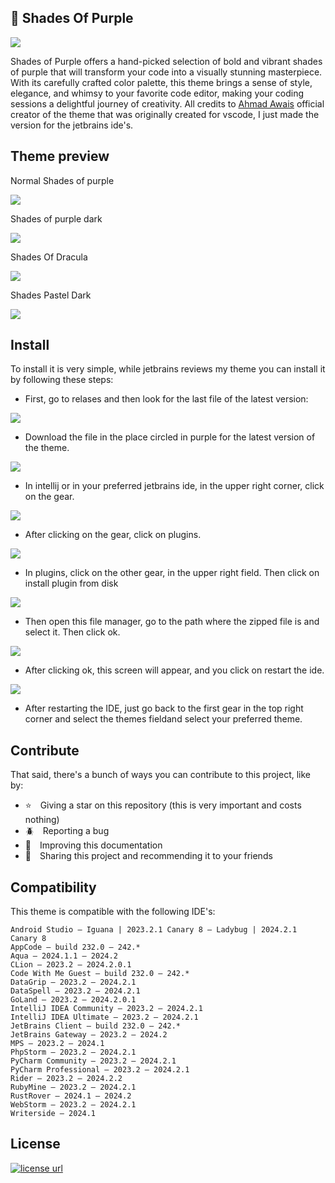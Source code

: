 ## 🦄 Shades Of Purple

<img src="./img/icon.png">

Shades of Purple offers a hand-picked selection of bold and vibrant shades of purple that will transform your code into a visually stunning masterpiece. With its carefully crafted color palette, this theme brings a sense of style, elegance, and whimsy to your favorite code editor, making your coding sessions a delightful journey of creativity. All credits to <a href="https://github.com/ahmadawais">Ahmad Awais</a> official creator of the theme that was originally created for vscode, I just made the version for the jetbrains ide's. 

## Theme preview

Normal Shades of purple

<img src="./img/shadesofpurple.jpg">

Shades of purple dark

<img src="./img/shadesofpurpledark.jpg">

Shades Of Dracula

<img src="./img/shadesofdracula.jpg">

Shades Pastel Dark

<img src="./img/shadespasteldark.jpg">

## Install

To install it is very simple, while jetbrains reviews my theme you can install it by following these steps:

* First, go to relases and then look for the last file of the latest version:

<img src="./img/step1.jpg">

* Download the file in the place circled in purple for the latest version of the theme.

<img src="./img/step2.jpg">

* In intellij or in your preferred jetbrains ide, in the upper right corner, click on the gear.

<img src="./img/step3.jpg">

* After clicking on the gear, click on plugins.

<img src="./img/step4.jpg">

* In plugins, click on the other gear, in the upper right field. Then click on install plugin from disk

<img src="./img/step5.jpg">

* Then open this file manager, go to the path where the zipped file is and select it. Then click ok.

<img src="./img/step6.jpg">

* After clicking ok, this screen will appear, and you click on restart the ide.

<img src="./img/step7.jpg">

* After restarting the IDE, just go back to the first gear in the top right corner and select the themes fieldand select your preferred theme.

## Contribute

That said, there's a bunch of ways you can contribute to this project, like by:

* ⭐ Giving a star on this repository (this is very important and costs nothing)
* 🪲 Reporting a bug
* 📄 Improving this documentation
* 🚨 Sharing this project and recommending it to your friends

## Compatibility

This theme is compatible with the following IDE's:

```
Android Studio — Iguana | 2023.2.1 Canary 8 — Ladybug | 2024.2.1 Canary 8
AppCode — build 232.0 — 242.*
Aqua — 2024.1.1 — 2024.2
CLion — 2023.2 — 2024.2.0.1
Code With Me Guest — build 232.0 — 242.*
DataGrip — 2023.2 — 2024.2.1
DataSpell — 2023.2 — 2024.2.1
GoLand — 2023.2 — 2024.2.0.1
IntelliJ IDEA Community — 2023.2 — 2024.2.1
IntelliJ IDEA Ultimate — 2023.2 — 2024.2.1
JetBrains Client — build 232.0 — 242.*
JetBrains Gateway — 2023.2 — 2024.2
MPS — 2023.2 — 2024.1
PhpStorm — 2023.2 — 2024.2.1
PyCharm Community — 2023.2 — 2024.2.1
PyCharm Professional — 2023.2 — 2024.2.1
Rider — 2023.2 — 2024.2.2
RubyMine — 2023.2 — 2024.2.1
RustRover — 2024.1 — 2024.2
WebStorm — 2023.2 — 2024.2.1
Writerside — 2024.1
```

## License

  <a href="LICENSE" target="_blank" rel="noopener noreferrer">
    <img alt="license url" src="https://img.shields.io/badge/license%20-MIT-1C1E26?style=for-the-badge&labelColor=1C1E26&color=61ffca"/>
  </a>
